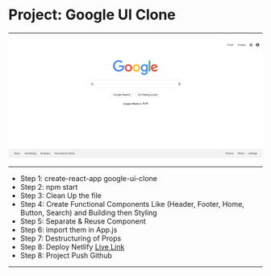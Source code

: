 # Project: Google UI Clone

---

![CHEESE!](././public/Images/google_ui_clone.png)

---

- Step 1: create-react-app google-ui-clone
- Step 2: npm start
- Step 3: Clean Up the file
- Step 4: Create Functional Components Like (Header, Footer, Home, Button, Search) and Building then Styling
- Step 5: Separate & Reuse Component
- Step 6: import them in App.js
- Step 7: Destructuring of Props
- Step 8: Deploy Netlify [Live Link](https://googleui-clone.netlify.app/)
- Step 8: Project Push Github

---
